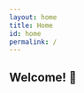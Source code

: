 ```yaml
---
layout: home
title: Home
id: home
permalink: /
---
```


<!-- 判断如果该页的标题为home页面，则将标题放置为div容器中，方便修改css样式 -->
<div class="home-welcome">
<h2>Welcome! 🌱</h2>
</div>




<!-- 
## Welcome! 🌱

欢迎来到我的数字花园-考研篇，我是chen，23年上岸电子科技大学通院专硕。我将在这里无偿的分享我的考研笔记，欢迎各位来此散步。👋 -->

<!-- 添加链接 -->

<!-- 其他导航链接 -->

<!-- <div class="garden-column">
  <strong>花园专栏</strong>
  <a href="{{ site.baseurl }}/数学/">数学</a>
  <a href="{{ site.baseurl }}/信号与系统/">信号与系统</a>
  <a href="{{ site.baseurl }}/数字电路/">数字电路</a>
</div>

<div class="quick-link">
  <strong>快速链接</strong>：
  <a href="{{ site.baseurl }}/整理要背下来的东西/">数学必背知识点</a>
  <a href="{{ site.baseurl }}/整理要背下来的东西/">信号必背知识点</a>
</div>
 -->



<!-- <strong>Recently updated notes</strong>

<ul>
  {% assign recent_notes = site.notes | sort: "last_modified_at_timestamp" | reverse %}
  {% for note in recent_notes limit: 5 %}
    <li>
      {{ note.last_modified_at | date: "%Y-%m-%d" }} — <a class="internal-link" href="{{ note.url }}">{{ note.title }}</a>
    </li>
  {% endfor %}
</ul>

<style>
  .wrapper {
    max-width: 46em;
  }
</style> -->





<!-- <script src="/assets/js/simple-jekyll-search.min.js"></script>
<script>
  document.addEventListener('DOMContentLoaded', function() {
    SimpleJekyllSearch({
      searchInput: document.getElementById('search-input'),
      resultsContainer: document.getElementById('results-container'),
      json: '/search.json',
      searchResultTemplate: '<li><a href="{url}" title="{desc}">{title}</a></li>',
      noResultsText: '没有找到相关结果',
      limit: 10,
      fuzzy: false,
      exclude: []
    });
  });
</script> -->
